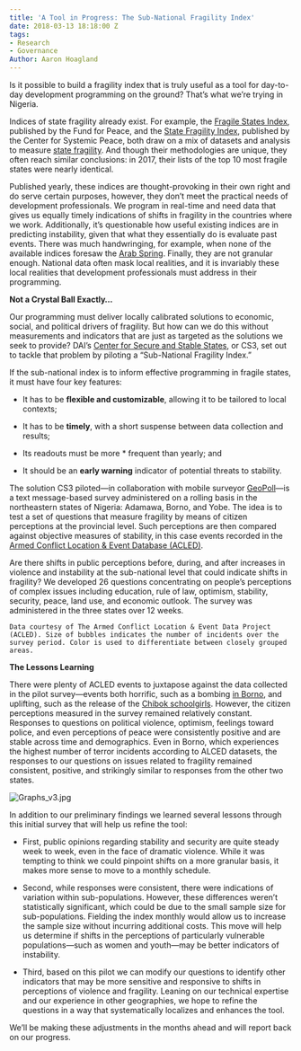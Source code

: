 ```yaml
---
title: 'A Tool in Progress: The Sub-National Fragility Index'
date: 2018-03-13 18:18:00 Z
tags:
- Research
- Governance
Author: Aaron Hoagland
---
```


Is it possible to build a fragility index that is truly useful as a tool for day-to-day development programming on the ground? That’s what we’re trying in Nigeria.

Indices of state fragility already exist. For example, the [Fragile States Index](http://fundforpeace.org/fsi/), published by the Fund for Peace, and the [State Fragility Index](http://www.systemicpeace.org/warlist/warlist.htm), published by the Center for Systemic Peace, both draw on a mix of datasets and analysis to measure [state fragility](https://www.tandfonline.com/doi/abs/10.1080/01436597.2016.1257907?src=recsys&journalCode=ctwq20). And though their methodologies are unique, they often reach similar conclusions: in 2017, their lists of the top 10 most fragile states were nearly identical.

Published yearly, these indices are thought-provoking in their own right and do serve certain purposes, however, they don’t meet the practical needs of development professionals. We program in real-time and need data that gives us equally timely indications of shifts in fragility in the countries where we work. Additionally, it’s questionable how useful existing indices are in predicting instability, given that what they essentially do is evaluate past events. There was much handwringing, for example, when none of the available indices foresaw the [Arab Spring](http://foreignpolicy.com/2011/06/20/dark-crystal/). Finally, they are not granular enough. National data often mask local realities, and it is invariably these local realities that development professionals must address in their programming.

**Not a Crystal Ball Exactly…**

Our programming must deliver locally calibrated solutions to economic, social, and political drivers of fragility. But how can we do this without measurements and indicators that are just as targeted as the solutions we seek to provide? DAI’s [Center for Secure and Stable States](https://www.dai.com/news/dai-launches-the-center-for-secure-and-stable-states), or CS3, set out to tackle that problem by piloting a “Sub-National Fragility Index.”

If the sub-national index is to inform effective programming in fragile states, it must have four key features:

* It has to be **flexible and customizable**, allowing it to be tailored to local contexts;

* It has to be **timely**, with a short suspense between data collection and results;

* Its readouts must be more \* frequent than yearly; and

* It should be an **early warning** indicator of potential threats to stability.

The solution CS3 piloted—in collaboration with mobile surveyor [GeoPoll](https://research.geopoll.com/)—is a text message-based survey administered on a rolling basis in the northeastern states of Nigeria: Adamawa, Borno, and Yobe. The idea is to test a set of questions that measure fragility by means of citizen perceptions at the provincial level. Such perceptions are then compared against objective measures of stability‚ in this case events recorded in the [Armed Conflict Location & Event Database (ACLED)](https://www.acleddata.com/).

Are there shifts in public perceptions before, during, and after increases in violence and instability at the sub-national level that could indicate shifts in fragility? We developed 26 questions concentrating on people’s perceptions of complex issues including education, rule of law, optimism, stability, security, peace, land use, and economic outlook. The survey was administered in the three states over 12 weeks.

<script id="infogram_0__/y1v14SkXcG6S78A9PJDF" title="Nigeria ACLED" src="https://e.infogram.com/js/dist/embed.js?I7M" type="text/javascript"></script>
`Data courtesy of The Armed Conflict Location & Event Data Project (ACLED). Size of bubbles indicates the number of incidents over the survey period. Color is used to differentiate between closely grouped areas.`

**The Lessons Learning**

There were plenty of ACLED events to juxtapose against the data collected in the pilot survey—events both horrific, such as a bombing [in Borno](https://www.reuters.com/article/us-nigeria-security/suicide-bombers-in-northeast-nigerias-maiduguri-kill-17-police-idUSKBN19X1AW), and uplifting, such as the release of the [Chibok schoolgirls](https://www.washingtonpost.com/world/82-chibok-girls-freed-in-nigeria-after-years-in-boko-haram-custody/2017/05/06/34865c84-a398-4af9-90e5-1baafea4f23d_story.html). However, the citizen perceptions measured in the survey remained relatively constant. Responses to questions on political violence, optimism, feelings toward police, and even perceptions of peace were consistently positive and are stable across time and demographics. Even in Borno, which experiences the highest number of terror incidents according to ALCED datasets, the responses to our questions on issues related to fragility remained consistent, positive, and strikingly similar to responses from the other two states.

![Graphs_v3.jpg](/uploads/Graphs_v3.jpg)

In addition to our preliminary findings we learned several lessons through this initial survey that will help us refine the tool:

* First, public opinions regarding stability and security are quite steady week to week, even in the face of dramatic violence. While it was tempting to think we could pinpoint shifts on a more granular basis, it makes more sense to move to a monthly schedule.

* Second, while responses were consistent, there were indications of variation within sub-populations. However, these differences weren’t statistically significant, which could be due to the small sample size for sub-populations. Fielding the index monthly would allow us to increase the sample size without incurring additional costs. This move will help us determine if shifts in the perceptions of particularly vulnerable populations—such as women and youth—may be better indicators of instability.

* Third, based on this pilot we can modify our questions to identify other indicators that may be more sensitive and responsive to shifts in perceptions of violence and fragility. Leaning on our technical expertise and our experience in other geographies, we hope to refine the questions in a way that systematically localizes and enhances the tool.

We’ll be making these adjustments in the months ahead and will report back on our progress.